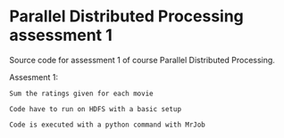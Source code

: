 # Parallel Distributed Processing assessment 1
Source code for assessment 1 of course Parallel Distributed Processing.

Assesment 1: 

``Sum the ratings given for each movie``

``Code have to run on HDFS with a basic setup``

``Code is executed with a python command with MrJob``

